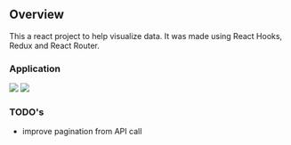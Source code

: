 ## Overview

This a react project to help visualize data. It was made using React Hooks, Redux and React Router.

### Application
![](https://i.ibb.co/HVZh7FY/Screenshot-2019-07-10-at-01-31-37.png)
![](https://i.ibb.co/CvR0HK6/Screenshot-2019-07-10-at-01-32-07.png)

### TODO's
  - improve pagination from API call
